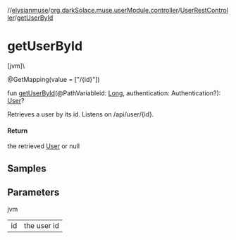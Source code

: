 //[elysianmuse](../../../index.md)/[org.darkSolace.muse.userModule.controller](../index.md)/[UserRestController](index.md)/[getUserById](get-user-by-id.md)

# getUserById

[jvm]\

@GetMapping(value = ["/{id}"])

fun [getUserById](get-user-by-id.md)(@PathVariableid: [Long](https://kotlinlang.org/api/latest/jvm/stdlib/kotlin/-long/index.html), authentication: Authentication?): [User](../../org.darkSolace.muse.userModule.model/-user/index.md)?

Retrieves a user by its id. Listens on /api/user/{id}.

#### Return

the retrieved [User](../../org.darkSolace.muse.userModule.model/-user/index.md) or null

## Samples

## Parameters

jvm

| | |
|---|---|
| id | the user id |
